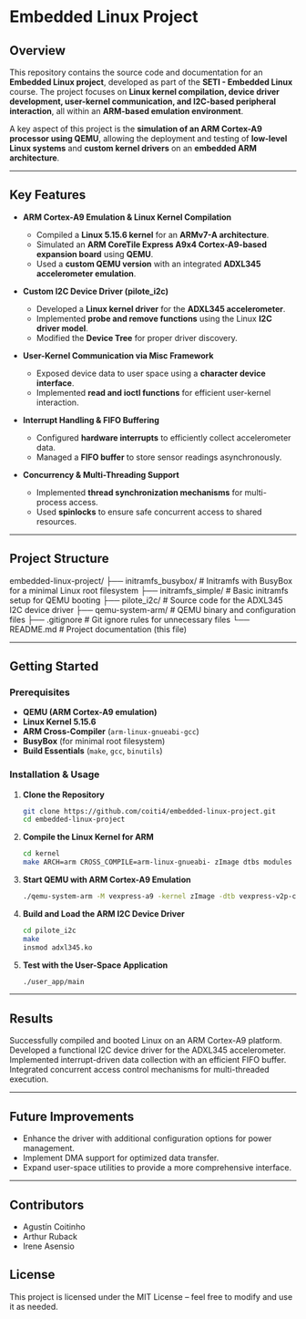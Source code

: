 # Embedded Linux Project

## Overview
This repository contains the source code and documentation for an **Embedded Linux project**, developed as part of the **SETI - Embedded Linux** course. The project focuses on **Linux kernel compilation, device driver development, user-kernel communication, and I2C-based peripheral interaction**, all within an **ARM-based emulation environment**.

A key aspect of this project is the **simulation of an ARM Cortex-A9 processor using QEMU**, allowing the deployment and testing of **low-level Linux systems** and **custom kernel drivers** on an **embedded ARM architecture**.

---

## Key Features
- **ARM Cortex-A9 Emulation & Linux Kernel Compilation**  
  - Compiled a **Linux 5.15.6 kernel** for an **ARMv7-A architecture**.  
  - Simulated an **ARM CoreTile Express A9x4 Cortex-A9-based expansion board** using **QEMU**.  
  - Used a **custom QEMU version** with an integrated **ADXL345 accelerometer emulation**.  

- **Custom I2C Device Driver (pilote_i2c)**  
  - Developed a **Linux kernel driver** for the **ADXL345 accelerometer**.  
  - Implemented **probe and remove functions** using the Linux **I2C driver model**.  
  - Modified the **Device Tree** for proper driver discovery.  

- **User-Kernel Communication via Misc Framework**  
  - Exposed device data to user space using a **character device interface**.  
  - Implemented **read and ioctl functions** for efficient user-kernel interaction.  

- **Interrupt Handling & FIFO Buffering**  
  - Configured **hardware interrupts** to efficiently collect accelerometer data.  
  - Managed a **FIFO buffer** to store sensor readings asynchronously.  

- **Concurrency & Multi-Threading Support**  
  - Implemented **thread synchronization mechanisms** for multi-process access.  
  - Used **spinlocks** to ensure safe concurrent access to shared resources.  

---

## Project Structure
embedded-linux-project/ ├── initramfs_busybox/ # Initramfs with BusyBox for a minimal Linux root filesystem ├── initramfs_simple/ # Basic initramfs setup for QEMU booting ├── pilote_i2c/ # Source code for the ADXL345 I2C device driver ├── qemu-system-arm/ # QEMU binary and configuration files ├── .gitignore # Git ignore rules for unnecessary files └── README.md # Project documentation (this file)

---

## Getting Started

### **Prerequisites**
- **QEMU (ARM Cortex-A9 emulation)**
- **Linux Kernel 5.15.6**
- **ARM Cross-Compiler** (`arm-linux-gnueabi-gcc`)
- **BusyBox** (for minimal root filesystem)
- **Build Essentials** (`make`, `gcc`, `binutils`)

### **Installation & Usage**

1. **Clone the Repository**
   ```sh
   git clone https://github.com/coiti4/embedded-linux-project.git
   cd embedded-linux-project

2. **Compile the Linux Kernel for ARM**
   ```sh
   cd kernel
   make ARCH=arm CROSS_COMPILE=arm-linux-gnueabi- zImage dtbs modules

3. **Start QEMU with ARM Cortex-A9 Emulation**
   ```sh
   ./qemu-system-arm -M vexpress-a9 -kernel zImage -dtb vexpress-v2p-ca9.dtb -nographic

4. **Build and Load the ARM I2C Device Driver**
   ```sh
   cd pilote_i2c
   make
   insmod adxl345.ko

5. **Test with the User-Space Application**
   ```sh
   ./user_app/main

---

## Results

Successfully compiled and booted Linux on an ARM Cortex-A9 platform.
Developed a functional I2C device driver for the ADXL345 accelerometer.
Implemented interrupt-driven data collection with an efficient FIFO buffer.
Integrated concurrent access control mechanisms for multi-threaded execution.

---

## Future Improvements

- Enhance the driver with additional configuration options for power management.
- Implement DMA support for optimized data transfer.
- Expand user-space utilities to provide a more comprehensive interface.

---

## Contributors

- Agustín Coitinho
- Arthur Ruback
- Irene Asensio
  
## License

This project is licensed under the MIT License – feel free to modify and use it as needed.
